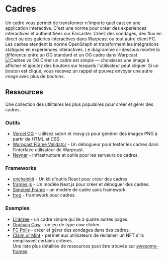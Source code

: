# Cadres

Un cadre vous permet de transformer n'importe quel cast en une application interactive.
C'est une norme pour créer des expériences interactives et authentifiées sur Farcaster. Créez des sondages, des flux en direct ou des galeries interactives dans Warpcast ou tout autre client FC.
Les cadres étendent la norme OpenGraph et transforment les intégrations statiques en expériences interactives. Le diagramme ci-dessous montre la différence entre un OG standard et un OG cadre dans Warpcast.
![Cadres vs OG](/assets/frame_og.png)
Créer un cadre est simple — choisissez une image à afficher et ajoutez des boutons sur lesquels l'utilisateur peut cliquer. Si un bouton est cliqué, vous recevez un rappel et pouvez envoyer une autre image avec plus de boutons.

## Ressources

Une collection des utilitaires les plus populaires pour créer et gérer des cadres.

### Outils

- [Vercel OG](https://vercel.com/docs/functions/og-image-generation) - Utilisez satori et resvg-js pour générer des images PNG à partir de HTML et CSS.
- [Warpcast Frame Validator](https://warpcast.com/~/developers/frames) - Un débogueur pour tester les cadres dans l'interface utilisateur de Warpcast.
- [Neynar](https://docs.neynar.com/docs/how-to-build-farcaster-frames-with-neynar) - Infrastructure et outils pour les serveurs de cadres.

### Frameworks

- [onchainkit](https://github.com/coinbase/onchainkit) - Un kit d'outils React pour créer des cadres
- [frames.js](https://framesjs.org/) - Un modèle Next.js pour créer et déboguer des cadres.
- [Simplest Frame](https://github.com/depatchedmode/simplest-frame) - un modèle de cadre sans framework.
- [frog](https://frog.fm) - framework pour cadres.

### Exemples

- [Linktree](https://replit.com/@soren/Linktree-Frame?v=1) - un cadre simple qui lie à quatre autres pages.
- [Onchain Cow](https://github.com/WillPapper/On-Chain-Cow-Farcaster-Frame) - un jeu de type cow clicker.
- [FC Polls](https://github.com/farcasterxyz/fc-polls) - créer et gérer des sondages dans des cadres.
- [Claim or Mint](https://github.com/horsefacts/base-mint-with-warps) - permet aux utilisateurs de réclamer un NFT s'ils remplissent certains critères.
  <br/>
  Une liste plus détaillée de ressources peut être trouvée sur [awesome-frames](https://github.com/davidfurlong/awesome-frames).
